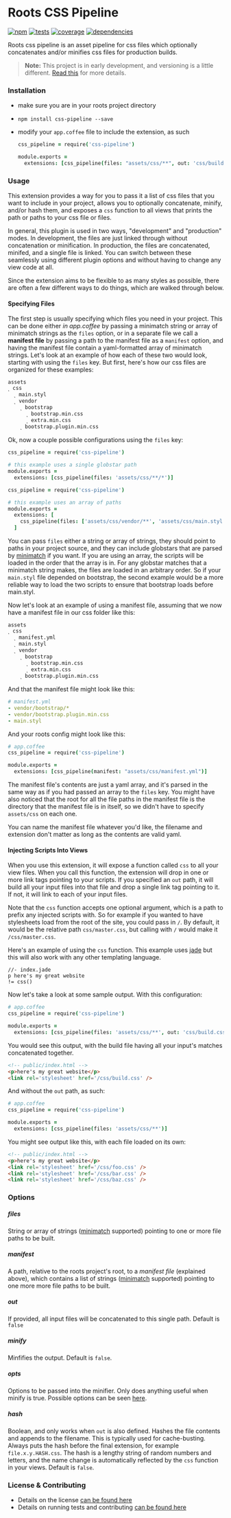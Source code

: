 Roots CSS Pipeline
==================

[![npm](http://img.shields.io/npm/v/css-pipeline.svg?style=flat)](https://badge.fury.io/js/css-pipeline) [![tests](http://img.shields.io/travis/carrot/roots-css-pipeline/master.svg?style=flat)](https://travis-ci.org/carrot/roots-css-pipeline) [![coverage](http://img.shields.io/coveralls/carrot/roots-css-pipeline.svg?style=flat)](https://coveralls.io/r/carrot/roots-css-pipeline) [![dependencies](http://img.shields.io/gemnasium/carrot/roots-css-pipeline.svg?style=flat)](https://gemnasium.com/carrot/roots-css-pipeline)

Roots css pipeline is an asset pipeline for css files which optionally concatenates and/or minifies css files for production builds.

> **Note:** This project is in early development, and versioning is a little different. [Read this](http://markup.im/#q4_cRZ1Q) for more details.

### Installation

- make sure you are in your roots project directory
- `npm install css-pipeline --save`
- modify your `app.coffee` file to include the extension, as such

  ```coffee
  css_pipeline = require('css-pipeline')

  module.exports =
    extensions: [css_pipeline(files: "assets/css/**", out: 'css/build.css', minify: true)]
  ```

### Usage

This extension provides a way for you to pass it a list of css files that you want to include in your project, allows you to optionally concatenate, minify, and/or hash them, and exposes a `css` function to all views that prints the path or paths to your css file or files.

In general, this plugin is used in two ways, "development" and "production" modes. In development, the files are just linked through without concatenation or minification. In production, the files are concatenated, minifed, and a single file is linked. You can switch between these seamlessly using different plugin options and without having to change any view code at all.

Since the extension aims to be flexible to as many styles as possible, there are often a few different ways to do things, which are walked through below.

#### Specifying Files

The first step is usually specifying which files you need in your project. This can be done either _in app.coffee_ by passing a minimatch string or array of minimatch strings as the `files` option, or in a separate file we call a **manifest file** by passing a path to the manifest file as a `manifest` option, and having the manifest file contain a yaml-formatted array of minimatch strings. Let's look at an example of how each of these two would look, starting with using the `files` key. But first, here's how our css files are organized for these examples:

```
assets
˻ css
  ˻ main.styl
  ˻ vendor
    ˻ bootstrap
      ˻ bootstrap.min.css
      ˻ extra.min.css
    ˻ bootstrap.plugin.min.css
```

Ok, now a couple possible configurations using the `files` key:

```coffee
css_pipeline = require('css-pipeline')

# this example uses a single globstar path
module.exports =
  extensions: [css_pipeline(files: 'assets/css/**/*')]
```

```coffee
css_pipeline = require('css-pipeline')

# this example uses an array of paths
module.exports =
  extensions: [
    css_pipeline(files: ['assets/css/vendor/**', 'assets/css/main.styl'])
  ]
```

You can pass `files` either a string or array of strings, they should point to paths in your project source, and they can include globstars that are parsed by [minimatch](https://github.com/isaacs/minimatch) if you want. If you are using an array, the scripts will be loaded in the order that the array is in. For any globstar matches that a minimatch string makes, the files are loaded in an arbitrary order. So if your `main.styl` file depended on bootstrap, the second example would be a more reliable way to load the two scripts to ensure that bootstrap loads before main.styl.

Now let's look at an example of using a manifest file, assuming that we now have a manifest file in our css folder like this:

```
assets
˻ css
  ˻ manifest.yml
  ˻ main.styl
  ˻ vendor
    ˻ bootstrap
      ˻ bootstrap.min.css
      ˻ extra.min.css
    ˻ bootstrap.plugin.min.css
```

And that the manifest file might look like this:

```yml
# manifest.yml
- vendor/bootstrap/*
- vendor/bootstrap.plugin.min.css
- main.styl
```

And your roots config might look like this:

```coffee
# app.coffee
css_pipeline = require('css-pipeline')

module.exports =
  extensions: [css_pipeline(manifest: "assets/css/manifest.yml")]
```

The manifest file's contents are just a yaml array, and it's parsed in the same way as if you had passed an array to the `files` key. You might have also noticed that the root for all the file paths in the manifest file is the directory that the manifest file is in itself, so we didn't have to specify `assets/css` on each one.

You can name the manifest file whatever you'd like, the filename and extension don't matter as long as the contents are valid yaml.

#### Injecting Scripts Into Views

When you use this extension, it will expose a function called `css` to all your view files. When you call this function, the extension will drop in one or more link tags pointing to your scripts. If you specified an `out` path, it will build all your input files into that file and drop a single link tag pointing to it. If not, it will link to each of your input files.

Note that the `css` function accepts one optional argument, which is a path to prefix any injected scripts with. So for example if you wanted to have stylesheets load from the root of the site, you could pass in `/`. By default, it would be the relative path `css/master.css`, but calling with `/` would make it `/css/master.css`.

Here's an example of using the `css` function. This example uses [jade](http://jade-lang.com/) but this will also work with any other templating language.

```jade
//- index.jade
p here's my great website
!= css()
```

Now let's take a look at some sample output. With this configuration:

```coffee
# app.coffee
css_pipeline = require('css-pipeline')

module.exports =
  extensions: [css_pipeline(files: 'assets/css/**', out: 'css/build.css')]
```

You would see this output, with the build file having all your input's matches concatenated together.

```html
<!-- public/index.html -->
<p>here's my great website</p>
<link rel='stylesheet' href='/css/build.css' />
```

And without the `out` path, as such:

```coffee
# app.coffee
css_pipeline = require('css-pipeline')

module.exports =
  extensions: [css_pipeline(files: 'assets/css/**')]
```

You might see output like this, with each file loaded on its own:

```html
<!-- public/index.html -->
<p>here's my great website</p>
<link rel='stylesheet' href='/css/foo.css' />
<link rel='stylesheet' href='/css/bar.css' />
<link rel='stylesheet' href='/css/baz.css' />
```

### Options

##### files
String or array of strings ([minimatch](https://github.com/isaacs/minimatch) supported) pointing to one or more file paths to be built.

##### manifest
A path, relative to the roots project's root, to a _manifest file_ (explained above), which contains a list of strings ([minimatch](https://github.com/isaacs/minimatch) supported) pointing to one more more file paths to be built.

##### out
If provided, all input files will be concatenated to this single path. Default is `false`

##### minify
Minfifies the output. Default is `false`.

##### opts
Options to be passed into the minifier. Only does anything useful when minify is true. Possible options can be seen [here](https://github.com/GoalSmashers/clean-css#how-to-use-clean-css-programmatically).

##### hash
Boolean, and only works when `out` is also defined. Hashes the file contents and appends to the filename. This is typically used for cache-busting. Always puts the hash before the final extension, for example `file.x.y.HASH.css`. The hash is a lengthy string of random numbers and letters, and the name change is automatically reflected by the `css` function in your views. Default is `false`.

### License & Contributing

- Details on the license [can be found here](LICENSE.md)
- Details on running tests and contributing [can be found here](contributing.md)
